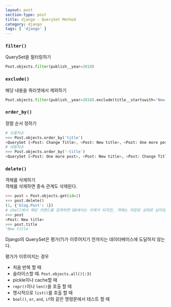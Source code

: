 ```yaml
---
layout: post
section-type: post
title: django - QuerySet Method
category: django
tags: [ 'django' ]
---
```


### `filter()`
QuerySet을 필터링하기

```python
Post.objects.filter(publish__year=2018)
```

### `exclude()`
해당 내용을 쿼리셋에서 제외하기

```python
Post.objects.filter(publish__year=2018).exclude(title__startswith='New')
```

### `order_by()`
정렬 순서 정하기

```python
# 오름차순
>>> Post.objects.order_by('title')
<QuerySet [<Post: Change Title>, <Post: New title>, <Post: One more post>]>
# 내림차순
>>> Post.objects.order_by('-title')
<QuerySet [<Post: One more post>, <Post: New title>, <Post: Change Title>]>
```

### `delete()`
객체를 삭제하기  
객체를 삭제하면 종속 관계도 삭제된다.

```python
>>> post = Post.objects.get(id=2)
>>> post.delete()
(1, {'blog.Post': 1})
# shell에서 해당 커맨드를 입력하면 DB에서는 삭제가 되지만, 객체는 저장된 상태로 남아있다.
>>> post
<Post: New title>
>>> post.title
'New title'
```

Django의 QuerySet은 평가(?)가 이루어지기 전까지는 데이터베이스에 도달하지 않는다.

평가가 이루어지는 경우

- 처음 반복 할 때
- 슬라이스할 때. `Post.objects.all()[:3]`
- pickle이나 cache할 때
- `repr()`이나 `len()`을 호출 할 때
- 명시적으로 `list()`를 호출 할 때
- `bool()`, `or`, `and`, `if`와 같은 명령문에서 테스트 할 때
